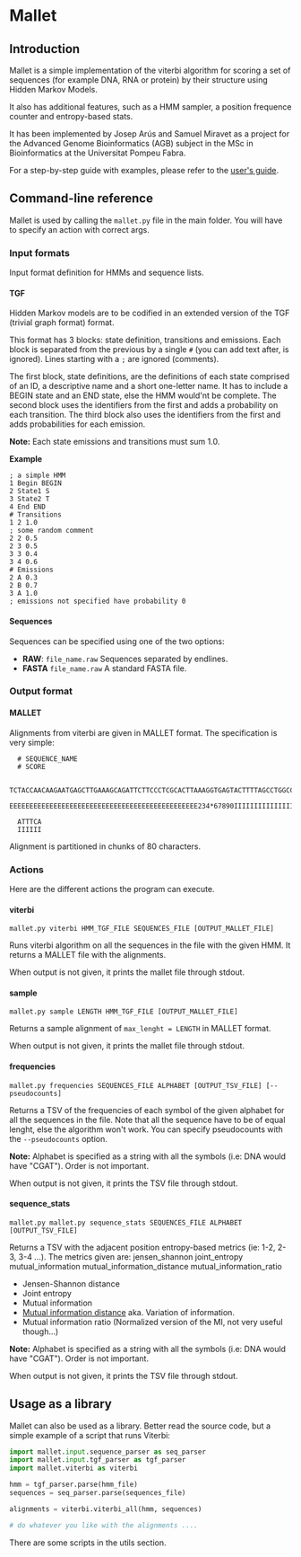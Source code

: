 # Mallet

## Introduction

Mallet is a simple implementation of the viterbi algorithm for scoring a set of sequences (for example DNA, RNA or protein) by their structure using Hidden Markov Models.

It also has additional features, such as a HMM sampler, a position frequence counter and entropy-based stats.

It has been implemented by Josep Arús and Samuel Miravet as a project for the Advanced Genome Bioinformatics (AGB) subject in the MSc in Bioinformatics at the Universitat Pompeu Fabra.

For a step-by-step guide with examples, please refer to the [user's guide](https://github.com/undeadpixel/mallet/wiki).

## Command-line reference

Mallet is used by calling the `mallet.py` file in the main folder. You will have to specify an action with correct args.

### Input formats

Input format definition for HMMs and sequence lists.

#### TGF

Hidden Markov models are to be codified in an extended version of the TGF (trivial graph format) format.

This format has 3 blocks: state definition, transitions and emissions.
Each block is separated from the previous by a single `#` (you can add text after, is ignored).
Lines starting with a `;` are ignored (comments).

The first block, state definitions, are the definitions of each state comprised of an ID, a descriptive name and a short one-letter name. It has to include a BEGIN state and an END state, else the HMM would'nt be complete.
The second block uses the identifiers from the first and adds a probability on each transition.
The third block also uses the identifiers from the first and adds probabilities for each emission.

**Note:** Each state emissions and transitions must sum 1.0.

**Example**

    ; a simple HMM
    1 Begin BEGIN
    2 State1 S
    3 State2 T
    4 End END
    # Transitions
    1 2 1.0
    ; some random comment
    2 2 0.5
    2 3 0.5
    3 3 0.4
    3 4 0.6
    # Emissions
    2 A 0.3
    2 B 0.7
    3 A 1.0
    ; emissions not specified have probability 0

#### Sequences

Sequences can be specified using one of the two options:

* **RAW**: `file_name.raw` Sequences separated by endlines.
* **FASTA** `file_name.raw` A standard FASTA file.

### Output format

#### MALLET

Alignments from viterbi are given in MALLET format. The specification is very simple:

      # SEQUENCE_NAME
      # SCORE
      
      TCTACCAACAAGAATGAGCTTGAAAGCAGATTCTTCCCTCGCACTTAAAGGTGAGTACTTTTAGCCTGGCCAACACCTTC
      EEEEEEEEEEEEEEEEEEEEEEEEEEEEEEEEEEEEEEEEEEEEEEE234*67890IIIIIIIIIIIIIIIIIIIIIIII
      
      ATTTCA
      IIIIII

Alignment is partitioned in chunks of 80 characters.

### Actions

Here are the different actions the program can execute.

#### viterbi

    mallet.py viterbi HMM_TGF_FILE SEQUENCES_FILE [OUTPUT_MALLET_FILE]

Runs viterbi algorithm on all the sequences in the file with the given HMM. It returns a MALLET file with the alignments.

When output is not given, it prints the mallet file through stdout.

#### sample

    mallet.py sample LENGTH HMM_TGF_FILE [OUTPUT_MALLET_FILE]

Returns a sample alignment of `max_lenght = LENGTH` in MALLET format.

When output is not given, it prints the mallet file through stdout.

#### frequencies

    mallet.py frequencies SEQUENCES_FILE ALPHABET [OUTPUT_TSV_FILE] [--pseudocounts]

Returns a TSV of the frequencies of each symbol of the given alphabet for all the sequences in the file. Note that all the sequence have to be of equal lenght, else the algorithm won't work. You can specify pseudocounts with the `--pseudocounts` option.

**Note:** Alphabet is specified as a string with all the symbols (i.e: DNA would have "CGAT"). Order is not important.

When output is not given, it prints the TSV file through stdout.

#### sequence_stats

    mallet.py mallet.py sequence_stats SEQUENCES_FILE ALPHABET [OUTPUT_TSV_FILE]

Returns a TSV with the adjacent position entropy-based metrics (ie: 1-2, 2-3, 3-4 ...). The metrics given are:
jensen_shannon	joint_entropy	mutual_information	mutual_information_distance	mutual_information_ratio
* Jensen-Shannon distance
* Joint entropy
* Mutual information
* [Mutual information distance](http://en.wikipedia.org/wiki/Mutual_information#Metric) aka. Variation of information.
* Mutual information ratio (Normalized version of the MI, not very useful though...)

**Note:** Alphabet is specified as a string with all the symbols (i.e: DNA would have "CGAT"). Order is not important.

When output is not given, it prints the TSV file through stdout.

## Usage as a library

Mallet can also be used as a library. Better read the source code, but a simple example of a script that runs Viterbi:

``` python
import mallet.input.sequence_parser as seq_parser
import mallet.input.tgf_parser as tgf_parser
import mallet.viterbi as viterbi

hmm = tgf_parser.parse(hmm_file)
sequences = seq_parser.parse(sequences_file)

alignments = viterbi.viterbi_all(hmm, sequences)

# do whatever you like with the alignments ....
```

There are some scripts in the utils section.

